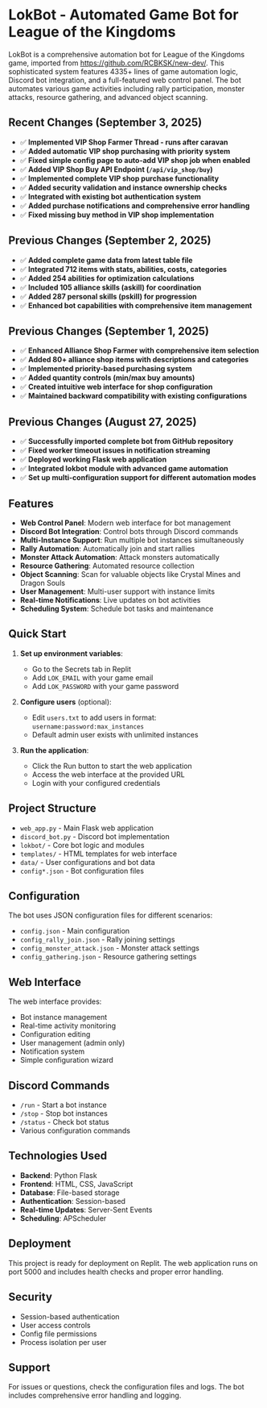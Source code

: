
# LokBot - Automated Game Bot for League of the Kingdoms

LokBot is a comprehensive automation bot for League of the Kingdoms game, imported from https://github.com/RCBKSK/new-dev/. This sophisticated system features 4335+ lines of game automation logic, Discord bot integration, and a full-featured web control panel. The bot automates various game activities including rally participation, monster attacks, resource gathering, and advanced object scanning.

## Recent Changes (September 3, 2025)
- ✅ **Implemented VIP Shop Farmer Thread - runs after caravan**
- ✅ **Added automatic VIP shop purchasing with priority system**
- ✅ **Fixed simple config page to auto-add VIP shop job when enabled**
- ✅ **Added VIP Shop Buy API Endpoint (`/api/vip_shop/buy`)**
- ✅ **Implemented complete VIP shop purchase functionality**
- ✅ **Added security validation and instance ownership checks**
- ✅ **Integrated with existing bot authentication system**
- ✅ **Added purchase notifications and comprehensive error handling**
- ✅ **Fixed missing buy method in VIP shop implementation**

## Previous Changes (September 2, 2025)
- ✅ **Added complete game data from latest table file**
- ✅ **Integrated 712 items with stats, abilities, costs, categories**
- ✅ **Added 254 abilities for optimization calculations**
- ✅ **Included 105 alliance skills (askill) for coordination**
- ✅ **Added 287 personal skills (pskill) for progression**
- ✅ **Enhanced bot capabilities with comprehensive item management**

## Previous Changes (September 1, 2025)
- ✅ **Enhanced Alliance Shop Farmer with comprehensive item selection**
- ✅ **Added 80+ alliance shop items with descriptions and categories**
- ✅ **Implemented priority-based purchasing system**
- ✅ **Added quantity controls (min/max buy amounts)**
- ✅ **Created intuitive web interface for shop configuration**
- ✅ **Maintained backward compatibility with existing configurations**

## Previous Changes (August 27, 2025)
- ✅ **Successfully imported complete bot from GitHub repository**
- ✅ **Fixed worker timeout issues in notification streaming**
- ✅ **Deployed working Flask web application**
- ✅ **Integrated lokbot module with advanced game automation**
- ✅ **Set up multi-configuration support for different automation modes**

## Features

- **Web Control Panel**: Modern web interface for bot management
- **Discord Bot Integration**: Control bots through Discord commands
- **Multi-Instance Support**: Run multiple bot instances simultaneously
- **Rally Automation**: Automatically join and start rallies
- **Monster Attack Automation**: Attack monsters automatically
- **Resource Gathering**: Automated resource collection
- **Object Scanning**: Scan for valuable objects like Crystal Mines and Dragon Souls
- **User Management**: Multi-user support with instance limits
- **Real-time Notifications**: Live updates on bot activities
- **Scheduling System**: Schedule bot tasks and maintenance

## Quick Start

1. **Set up environment variables**:
   - Go to the Secrets tab in Replit
   - Add `LOK_EMAIL` with your game email
   - Add `LOK_PASSWORD` with your game password

2. **Configure users** (optional):
   - Edit `users.txt` to add users in format: `username:password:max_instances`
   - Default admin user exists with unlimited instances

3. **Run the application**:
   - Click the Run button to start the web application
   - Access the web interface at the provided URL
   - Login with your configured credentials

## Project Structure

- `web_app.py` - Main Flask web application
- `discord_bot.py` - Discord bot implementation
- `lokbot/` - Core bot logic and modules
- `templates/` - HTML templates for web interface
- `data/` - User configurations and bot data
- `config*.json` - Bot configuration files

## Configuration

The bot uses JSON configuration files for different scenarios:
- `config.json` - Main configuration
- `config_rally_join.json` - Rally joining settings
- `config_monster_attack.json` - Monster attack settings
- `config_gathering.json` - Resource gathering settings

## Web Interface

The web interface provides:
- Bot instance management
- Real-time activity monitoring
- Configuration editing
- User management (admin only)
- Notification system
- Simple configuration wizard

## Discord Commands

- `/run` - Start a bot instance
- `/stop` - Stop bot instances
- `/status` - Check bot status
- Various configuration commands

## Technologies Used

- **Backend**: Python Flask
- **Frontend**: HTML, CSS, JavaScript
- **Database**: File-based storage
- **Authentication**: Session-based
- **Real-time Updates**: Server-Sent Events
- **Scheduling**: APScheduler

## Deployment

This project is ready for deployment on Replit. The web application runs on port 5000 and includes health checks and proper error handling.

## Security

- Session-based authentication
- User access controls
- Config file permissions
- Process isolation per user

## Support

For issues or questions, check the configuration files and logs. The bot includes comprehensive error handling and logging.
